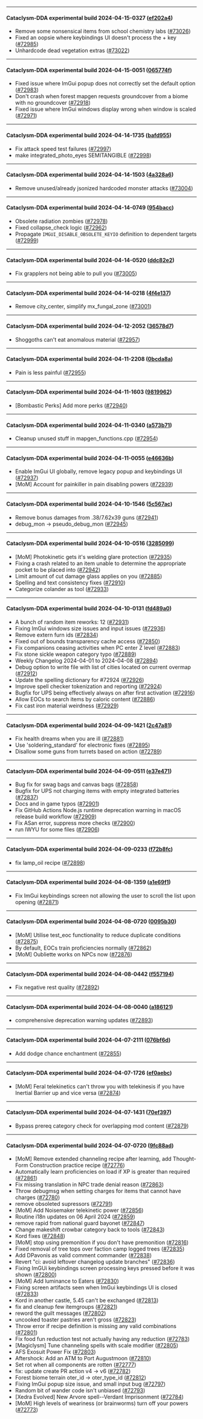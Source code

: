 
---

#### Cataclysm-DDA experimental build 2024-04-15-0327 ([ef202a4](https://github.com/CleverRaven/Cataclysm-DDA/releases/tag/cdda-experimental-2024-04-15-0327))

* Remove some nonsensical items from school chemistry labs ([#73026](https://github.com/CleverRaven/Cataclysm-DDA/pull/73026))
* Fixed an oopsie where keybindings UI doesn't process the + key ([#72985](https://github.com/CleverRaven/Cataclysm-DDA/pull/72985))
* Unhardcode dead vegetation extras ([#73022](https://github.com/CleverRaven/Cataclysm-DDA/pull/73022))

---

#### Cataclysm-DDA experimental build 2024-04-15-0051 ([065774f](https://github.com/CleverRaven/Cataclysm-DDA/releases/tag/cdda-experimental-2024-04-15-0051))

* Fixed issue where ImGui popup does not correctly set the default option ([#72983](https://github.com/CleverRaven/Cataclysm-DDA/pull/72983))
* Don't crash when forest mapgen requests groundcover from a biome with no groundcover ([#72918](https://github.com/CleverRaven/Cataclysm-DDA/pull/72918))
* Fixed issue where ImGui windows display wrong when window is scaled ([#72971](https://github.com/CleverRaven/Cataclysm-DDA/pull/72971))

---

#### Cataclysm-DDA experimental build 2024-04-14-1735 ([bafd955](https://github.com/CleverRaven/Cataclysm-DDA/releases/tag/cdda-experimental-2024-04-14-1735))

* Fix attack speed test failures ([#72997](https://github.com/CleverRaven/Cataclysm-DDA/pull/72997))
* make integrated_photo_eyes SEMITANGIBLE ([#72998](https://github.com/CleverRaven/Cataclysm-DDA/pull/72998))

---

#### Cataclysm-DDA experimental build 2024-04-14-1503 ([4a328a6](https://github.com/CleverRaven/Cataclysm-DDA/releases/tag/cdda-experimental-2024-04-14-1503))

* Remove unused/already jsonized hardcoded monster attacks ([#73004](https://github.com/CleverRaven/Cataclysm-DDA/pull/73004))

---

#### Cataclysm-DDA experimental build 2024-04-14-0749 ([954bacc](https://github.com/CleverRaven/Cataclysm-DDA/releases/tag/cdda-experimental-2024-04-14-0749))

* Obsolete radiation zombies ([#72978](https://github.com/CleverRaven/Cataclysm-DDA/pull/72978))
* Fixed collapse_check logic ([#72962](https://github.com/CleverRaven/Cataclysm-DDA/pull/72962))
* Propagate `IMGUI_DISABLE_OBSOLETE_KEYIO` definition to dependent targets ([#72999](https://github.com/CleverRaven/Cataclysm-DDA/pull/72999))

---

#### Cataclysm-DDA experimental build 2024-04-14-0520 ([ddc82e2](https://github.com/CleverRaven/Cataclysm-DDA/releases/tag/cdda-experimental-2024-04-14-0520))

* Fix grapplers not being able to pull you ([#73005](https://github.com/CleverRaven/Cataclysm-DDA/pull/73005))

---

#### Cataclysm-DDA experimental build 2024-04-14-0218 ([4f4e137](https://github.com/CleverRaven/Cataclysm-DDA/releases/tag/cdda-experimental-2024-04-14-0218))

* Remove city_center, simplify mx_fungal_zone ([#73001](https://github.com/CleverRaven/Cataclysm-DDA/pull/73001))

---

#### Cataclysm-DDA experimental build 2024-04-12-2052 ([36578d7](https://github.com/CleverRaven/Cataclysm-DDA/releases/tag/cdda-experimental-2024-04-12-2052))

* Shoggoths can't eat anomalous material ([#72957](https://github.com/CleverRaven/Cataclysm-DDA/pull/72957))

---

#### Cataclysm-DDA experimental build 2024-04-11-2208 ([0bcda8a](https://github.com/CleverRaven/Cataclysm-DDA/releases/tag/cdda-experimental-2024-04-11-2208))

* Pain is less painful ([#72955](https://github.com/CleverRaven/Cataclysm-DDA/pull/72955))

---

#### Cataclysm-DDA experimental build 2024-04-11-1603 ([9819962](https://github.com/CleverRaven/Cataclysm-DDA/releases/tag/cdda-experimental-2024-04-11-1603))

* [Bombastic Perks] Add more perks ([#72940](https://github.com/CleverRaven/Cataclysm-DDA/pull/72940))

---

#### Cataclysm-DDA experimental build 2024-04-11-0340 ([a573b71](https://github.com/CleverRaven/Cataclysm-DDA/releases/tag/cdda-experimental-2024-04-11-0340))

* Cleanup unused stuff in mapgen_functions.cpp ([#72954](https://github.com/CleverRaven/Cataclysm-DDA/pull/72954))

---

#### Cataclysm-DDA experimental build 2024-04-11-0055 ([e46636b](https://github.com/CleverRaven/Cataclysm-DDA/releases/tag/cdda-experimental-2024-04-11-0055))

* Enable ImGui UI globally, remove legacy popup and keybindings UI ([#72937](https://github.com/CleverRaven/Cataclysm-DDA/pull/72937))
* [MoM] Account for painkiller in pain disabling powers ([#72939](https://github.com/CleverRaven/Cataclysm-DDA/pull/72939))

---

#### Cataclysm-DDA experimental build 2024-04-10-1546 ([5c567ac](https://github.com/CleverRaven/Cataclysm-DDA/releases/tag/cdda-experimental-2024-04-10-1546))

* Remove bonus damages from .38/7.62x39 guns ([#72941](https://github.com/CleverRaven/Cataclysm-DDA/pull/72941))
* debug_mon -> pseudo_debug_mon ([#72945](https://github.com/CleverRaven/Cataclysm-DDA/pull/72945))

---

#### Cataclysm-DDA experimental build 2024-04-10-0516 ([3285099](https://github.com/CleverRaven/Cataclysm-DDA/releases/tag/cdda-experimental-2024-04-10-0516))

* [MoM] Photokinetic gets it's welding glare protection ([#72935](https://github.com/CleverRaven/Cataclysm-DDA/pull/72935))
* Fixing a crash related to an item unable to determine the appropriate pocket to be placed into  ([#72942](https://github.com/CleverRaven/Cataclysm-DDA/pull/72942))
* Limit amount of cut damage glass applies on you ([#72885](https://github.com/CleverRaven/Cataclysm-DDA/pull/72885))
* Spelling and text consistency fixes ([#72910](https://github.com/CleverRaven/Cataclysm-DDA/pull/72910))
* Categorize colander as tool ([#72933](https://github.com/CleverRaven/Cataclysm-DDA/pull/72933))

---

#### Cataclysm-DDA experimental build 2024-04-10-0131 ([fd489a0](https://github.com/CleverRaven/Cataclysm-DDA/releases/tag/cdda-experimental-2024-04-10-0131))

* A bunch of random item reworks: 12 ([#72931](https://github.com/CleverRaven/Cataclysm-DDA/pull/72931))
* Fixing ImGui windows size issues and input issues ([#72936](https://github.com/CleverRaven/Cataclysm-DDA/pull/72936))
* Remove extern furn ids ([#72834](https://github.com/CleverRaven/Cataclysm-DDA/pull/72834))
* Fixed out of bounds transparency cache access ([#72850](https://github.com/CleverRaven/Cataclysm-DDA/pull/72850))
* Fix companions ceasing activities when PC enter Z level ([#72883](https://github.com/CleverRaven/Cataclysm-DDA/pull/72883))
* Fix stone sickle weapon category typo ([#72889](https://github.com/CleverRaven/Cataclysm-DDA/pull/72889))
* Weekly Changelog 2024-04-01 to 2024-04-08 ([#72894](https://github.com/CleverRaven/Cataclysm-DDA/pull/72894))
* Debug option to write file with list of cities located on current overmap ([#72912](https://github.com/CleverRaven/Cataclysm-DDA/pull/72912))
* Update the spelling dictionary for #72924 ([#72926](https://github.com/CleverRaven/Cataclysm-DDA/pull/72926))
* Improve spell checker tokenization and reporting ([#72924](https://github.com/CleverRaven/Cataclysm-DDA/pull/72924))
* Bugfix for UPS being effectively always on after first activation ([#72916](https://github.com/CleverRaven/Cataclysm-DDA/pull/72916))
* Allow EOCs to search items by caloric content ([#72886](https://github.com/CleverRaven/Cataclysm-DDA/pull/72886))
* Fix cast iron material weirdness ([#72929](https://github.com/CleverRaven/Cataclysm-DDA/pull/72929))

---

#### Cataclysm-DDA experimental build 2024-04-09-1421 ([2c47a81](https://github.com/CleverRaven/Cataclysm-DDA/releases/tag/cdda-experimental-2024-04-09-1421))

* Fix health dreams when you are ill ([#72881](https://github.com/CleverRaven/Cataclysm-DDA/pull/72881))
* Use 'soldering_standard' for electronic fixes ([#72895](https://github.com/CleverRaven/Cataclysm-DDA/pull/72895))
* Disallow some guns from turrets based on action ([#72789](https://github.com/CleverRaven/Cataclysm-DDA/pull/72789))

---

#### Cataclysm-DDA experimental build 2024-04-09-0511 ([e37e471](https://github.com/CleverRaven/Cataclysm-DDA/releases/tag/cdda-experimental-2024-04-09-0511))

* Bug fix for swag bags and canvas bags ([#72858](https://github.com/CleverRaven/Cataclysm-DDA/pull/72858))
* Bugfix for UPS not charging items with empty integrated batteries ([#72837](https://github.com/CleverRaven/Cataclysm-DDA/pull/72837))
* Docs and in game typos ([#72901](https://github.com/CleverRaven/Cataclysm-DDA/pull/72901))
* Fix GitHub Actions Node.js runtime deprecation warning in macOS release build workflow ([#72909](https://github.com/CleverRaven/Cataclysm-DDA/pull/72909))
* Fix ASan error, suppress more checks ([#72900](https://github.com/CleverRaven/Cataclysm-DDA/pull/72900))
* run IWYU for some files ([#72906](https://github.com/CleverRaven/Cataclysm-DDA/pull/72906))

---

#### Cataclysm-DDA experimental build 2024-04-09-0233 ([f72b8fc](https://github.com/CleverRaven/Cataclysm-DDA/releases/tag/cdda-experimental-2024-04-09-0233))

* fix lamp_oil recipe ([#72898](https://github.com/CleverRaven/Cataclysm-DDA/pull/72898))

---

#### Cataclysm-DDA experimental build 2024-04-08-1359 ([a1e69f1](https://github.com/CleverRaven/Cataclysm-DDA/releases/tag/cdda-experimental-2024-04-08-1359))

* Fix ImGui keybindings screen not allowing the user to scroll the list upon opening ([#72871](https://github.com/CleverRaven/Cataclysm-DDA/pull/72871))

---

#### Cataclysm-DDA experimental build 2024-04-08-0720 ([0095b30](https://github.com/CleverRaven/Cataclysm-DDA/releases/tag/cdda-experimental-2024-04-08-0720))

* [MoM] Utilise test_eoc functionality to reduce duplicate conditions ([#72875](https://github.com/CleverRaven/Cataclysm-DDA/pull/72875))
* By default, EOCs train proficiencies normally ([#72862](https://github.com/CleverRaven/Cataclysm-DDA/pull/72862))
* [MoM] Oubliette works on NPCs now ([#72876](https://github.com/CleverRaven/Cataclysm-DDA/pull/72876))

---

#### Cataclysm-DDA experimental build 2024-04-08-0442 ([f557194](https://github.com/CleverRaven/Cataclysm-DDA/releases/tag/cdda-experimental-2024-04-08-0442))

* Fix negative rest quality ([#72892](https://github.com/CleverRaven/Cataclysm-DDA/pull/72892))

---

#### Cataclysm-DDA experimental build 2024-04-08-0040 ([a186121](https://github.com/CleverRaven/Cataclysm-DDA/releases/tag/cdda-experimental-2024-04-08-0040))

* comprehensive deprecation warning updates ([#72893](https://github.com/CleverRaven/Cataclysm-DDA/pull/72893))

---

#### Cataclysm-DDA experimental build 2024-04-07-2111 ([076bf6d](https://github.com/CleverRaven/Cataclysm-DDA/releases/tag/cdda-experimental-2024-04-07-2111))

* Add dodge chance enchantment  ([#72855](https://github.com/CleverRaven/Cataclysm-DDA/pull/72855))

---

#### Cataclysm-DDA experimental build 2024-04-07-1726 ([ef0aebc](https://github.com/CleverRaven/Cataclysm-DDA/releases/tag/cdda-experimental-2024-04-07-1726))

* [MoM] Feral telekinetics can't throw you with telekinesis if you have Inertial Barrier up and vice versa ([#72874](https://github.com/CleverRaven/Cataclysm-DDA/pull/72874))

---

#### Cataclysm-DDA experimental build 2024-04-07-1431 ([70ef397](https://github.com/CleverRaven/Cataclysm-DDA/releases/tag/cdda-experimental-2024-04-07-1431))

* Bypass prereq category check for overlapping mod content ([#72879](https://github.com/CleverRaven/Cataclysm-DDA/pull/72879))

---

#### Cataclysm-DDA experimental build 2024-04-07-0720 ([9fc88ad](https://github.com/CleverRaven/Cataclysm-DDA/releases/tag/cdda-experimental-2024-04-07-0720))

* [MoM] Remove extended channeling recipe after learning, add Thought-Form Construction practice recipe ([#72776](https://github.com/CleverRaven/Cataclysm-DDA/pull/72776))
* Automatically learn proficiencies on load if XP is greater than required ([#72861](https://github.com/CleverRaven/Cataclysm-DDA/pull/72861))
* Fix missing translation in NPC trade denial reason ([#72863](https://github.com/CleverRaven/Cataclysm-DDA/pull/72863))
* Throw debugmsg when setting charges for items that cannot have charges ([#72780](https://github.com/CleverRaven/Cataclysm-DDA/pull/72780))
* remove obsoleted supressors ([#72791](https://github.com/CleverRaven/Cataclysm-DDA/pull/72791))
* [MoM] Add Noisemaker telekinetic power ([#72856](https://github.com/CleverRaven/Cataclysm-DDA/pull/72856))
* Routine i18n updates on 06 April 2024 ([#72859](https://github.com/CleverRaven/Cataclysm-DDA/pull/72859))
* remove rapid from national guard bayonet ([#72847](https://github.com/CleverRaven/Cataclysm-DDA/pull/72847))
* Change makeshift crowbar category back to tools ([#72843](https://github.com/CleverRaven/Cataclysm-DDA/pull/72843))
* Kord fixes ([#72848](https://github.com/CleverRaven/Cataclysm-DDA/pull/72848))
* [MoM] stop using premonition if you don't have premonition ([#72816](https://github.com/CleverRaven/Cataclysm-DDA/pull/72816))
* Fixed removal of tree tops over faction camp logged trees ([#72835](https://github.com/CleverRaven/Cataclysm-DDA/pull/72835))
* Add DPavonis as valid comment commander ([#72838](https://github.com/CleverRaven/Cataclysm-DDA/pull/72838))
* Revert "ci: avoid leftover changelog update branches" ([#72836](https://github.com/CleverRaven/Cataclysm-DDA/pull/72836))
* Fixing ImGUi keybindings screen processing keys pressed before it was shown ([#72800](https://github.com/CleverRaven/Cataclysm-DDA/pull/72800))
* [MoM] Add luminance to Eaters ([#72830](https://github.com/CleverRaven/Cataclysm-DDA/pull/72830))
* Fixing screen artifacts seen when ImGui keybindings UI is closed ([#72833](https://github.com/CleverRaven/Cataclysm-DDA/pull/72833))
* Kord in another castle, 5.45 can't be exchanged ([#72813](https://github.com/CleverRaven/Cataclysm-DDA/pull/72813))
* fix and cleanup few itemgroups ([#72821](https://github.com/CleverRaven/Cataclysm-DDA/pull/72821))
* reword the guilt messages ([#72802](https://github.com/CleverRaven/Cataclysm-DDA/pull/72802))
* uncooked toaster pastries aren't gross ([#72823](https://github.com/CleverRaven/Cataclysm-DDA/pull/72823))
* Throw error if recipe definition is missing any valid combinations ([#72801](https://github.com/CleverRaven/Cataclysm-DDA/pull/72801))
* Fix food fun reduction test not actually having any reduction ([#72783](https://github.com/CleverRaven/Cataclysm-DDA/pull/72783))
* [Magiclysm] Tune channeling spells with scale modifier ([#72805](https://github.com/CleverRaven/Cataclysm-DDA/pull/72805))
* AFS Exosuit Power Fix ([#72803](https://github.com/CleverRaven/Cataclysm-DDA/pull/72803))
* Aftershock: Add an ATM to Port Augustmoon ([#72810](https://github.com/CleverRaven/Cataclysm-DDA/pull/72810))
* Set rot when all components are rotten ([#72777](https://github.com/CleverRaven/Cataclysm-DDA/pull/72777))
* fix: update create PR action v4 -> v6 ([#72782](https://github.com/CleverRaven/Cataclysm-DDA/pull/72782))
* Forest biome terrain oter_id -> oter_type_id ([#72812](https://github.com/CleverRaven/Cataclysm-DDA/pull/72812))
* Fixing ImGui popup size issue, and small input bug ([#72797](https://github.com/CleverRaven/Cataclysm-DDA/pull/72797))
* Random bit of wander code isn't unbiased ([#72793](https://github.com/CleverRaven/Cataclysm-DDA/pull/72793))
* [Xedra Evolved] New Arvore spell--Verdant Imprisonment ([#72784](https://github.com/CleverRaven/Cataclysm-DDA/pull/72784))
* [MoM] High levels of weariness (or brainworms) turn off your powers ([#72773](https://github.com/CleverRaven/Cataclysm-DDA/pull/72773))
